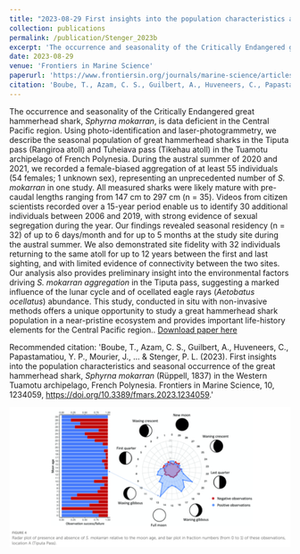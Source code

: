 ```yaml
---
title: "2023-08-29 First insights into the population characteristics and seasonal occurrence of the great hammerhead shark, <i>Sphyrna mokarran</i> (Rüppell, 1837) in the Western Tuamotu archipelago, French Polynesia."
collection: publications
permalink: /publication/Stenger_2023b
excerpt: 'The occurrence and seasonality of the Critically Endangered great hammerhead shark, <i>Sphyrna mokarran</i>, is data deficient in the Central Pacific region. Using photo-identification and laser-photogrammetry, we describe the seasonal population of great hammerhead sharks in the Tiputa pass (Rangiroa atoll) and Tuheiava pass (Tikehau atoll) in the Tuamotu archipelago of French Polynesia. During the austral summer of 2020 and 2021, we recorded a female-biased aggregation of at least 55 individuals (54 females; 1 unknown sex), representing an unprecedented number of <i>S. mokarran</i> in one study. All measured sharks were likely mature with pre-caudal lengths ranging from 147 cm to 297 cm (n = 35). Videos from citizen scientists recorded over a 15-year period enable us to identify 30 additional individuals between 2006 and 2019, with strong evidence of sexual segregation during the year. Our findings revealed seasonal residency (n = 32) of up to 6 days/month and for up to 5 months at the study site during the austral summer. We also demonstrated site fidelity with 32 individuals returning to the same atoll for up to 12 years between the first and last sighting, and with limited evidence of connectivity between the two sites. Our analysis also provides preliminary insight into the environmental factors driving <i>S. mokarran aggregation</i> in the Tiputa pass, suggesting a marked influence of the lunar cycle and of ocellated eagle rays (<i>Aetobatus ocellatus</i>) abundance. This study, conducted in situ with non-invasive methods offers a unique opportunity to study a great hammerhead shark population in a near-pristine ecosystem and provides important life-history elements for the Central Pacific region.'
date: 2023-08-29
venue: 'Frontiers in Marine Science'
paperurl: 'https://www.frontiersin.org/journals/marine-science/articles/10.3389/fmars.2023.1234059/full'
citation: 'Boube, T., Azam, C. S., Guilbert, A., Huveneers, C., Papastamatiou, Y. P., Mourier, J., ... & Stenger, P. L. (2023). First insights into the population characteristics and seasonal occurrence of the great hammerhead shark, <i>Sphyrna mokarran</i> (Rüppell, 1837) in the Western Tuamotu archipelago, French Polynesia. Frontiers in Marine Science, 10, 1234059, https://doi.org/10.3389/fmars.2023.1234059.'
---
```

The occurrence and seasonality of the Critically Endangered great hammerhead shark, <i>Sphyrna mokarran</i>, is data deficient in the Central Pacific region. Using photo-identification and laser-photogrammetry, we describe the seasonal population of great hammerhead sharks in the Tiputa pass (Rangiroa atoll) and Tuheiava pass (Tikehau atoll) in the Tuamotu archipelago of French Polynesia. During the austral summer of 2020 and 2021, we recorded a female-biased aggregation of at least 55 individuals (54 females; 1 unknown sex), representing an unprecedented number of <i>S. mokarran</i> in one study. All measured sharks were likely mature with pre-caudal lengths ranging from 147 cm to 297 cm (n = 35). Videos from citizen scientists recorded over a 15-year period enable us to identify 30 additional individuals between 2006 and 2019, with strong evidence of sexual segregation during the year. Our findings revealed seasonal residency (n = 32) of up to 6 days/month and for up to 5 months at the study site during the austral summer. We also demonstrated site fidelity with 32 individuals returning to the same atoll for up to 12 years between the first and last sighting, and with limited evidence of connectivity between the two sites. Our analysis also provides preliminary insight into the environmental factors driving <i>S. mokarran aggregation</i> in the Tiputa pass, suggesting a marked influence of the lunar cycle and of ocellated eagle rays (<i>Aetobatus ocellatus</i>) abundance. This study, conducted in situ with non-invasive methods offers a unique opportunity to study a great hammerhead shark population in a near-pristine ecosystem and provides important life-history elements for the Central Pacific region..
[Download paper here](https://www.frontiersin.org/journals/marine-science/articles/10.3389/fmars.2023.1234059/full)

Recommended citation: 'Boube, T., Azam, C. S., Guilbert, A., Huveneers, C., Papastamatiou, Y. P., Mourier, J., ... & Stenger, P. L. (2023). First insights into the population characteristics and seasonal occurrence of the great hammerhead shark, <i>Sphyrna mokarran</i> (Rüppell, 1837) in the Western Tuamotu archipelago, French Polynesia. Frontiers in Marine Science, 10, 1234059, https://doi.org/10.3389/fmars.2023.1234059.'

<div style="text-align: center;"> <img src="/images/Stenger_2023b.png" style="width: 1600px; height: auto;"> </div>

